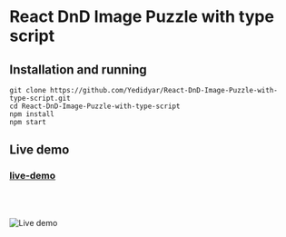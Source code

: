 # React DnD Image Puzzle with type script

## Installation and running

```
git clone https://github.com/Yedidyar/React-DnD-Image-Puzzle-with-type-script.git
cd React-DnD-Image-Puzzle-with-type-script
npm install
npm start
```

## Live demo

### [live-demo](https://dnd-image-puzzle-react.herokuapp.com/)

<br>
<br>

![Live demo](./docs/assets/gif/react-dnd-image-puzzle.gif)
